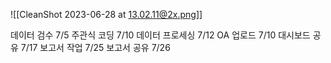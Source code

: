 ![[CleanShot 2023-06-28 at 13.02.11@2x.png]]


데이터 검수 7/5
주관식 코딩 7/10
데이터 프로세싱 7/12
OA 업로드 7/10
대시보드 공유 7/17
보고서 작업 7/25
보고서 공유 7/26